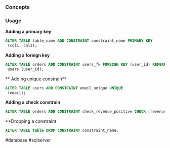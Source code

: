 ### Concepts


### Usage

**Adding a primary key**

```sql
ALTER TABLE table_name ADD CONSTRAINT constraint_name PRIMARY KEY
 (col1, col2);

```

**Adding a foreign key**

```sql
ALTER TABLE orders ADD CONSTRAINT users_fk FOREIGN KEY (user_id) REFERENCES
 users (user_id);

```

** Adding unique constrain**

```sql
ALTER TABLE users ADD CONSTRAINT email_unique UNIQUE
 (email);

```

**Adding a check constrain**

```sql
ALTER TABLE orders ADD CONSTRAINT check_revenue_positive CHECK (revenue >= 0);

```

**Dropping a constraint

```sql
ALTER TABLE table DROP CONSTRAINT constraint_name;
```

#database #sqlserver 